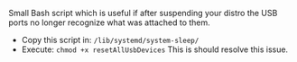 Small Bash script which is useful if after suspending your distro the USB ports no longer recognize what was attached to them.
- Copy this script in: <code>/lib/systemd/system-sleep/</code>
- Execute: <code>chmod +x resetAllUsbDevices</code>
This is should resolve this issue.
